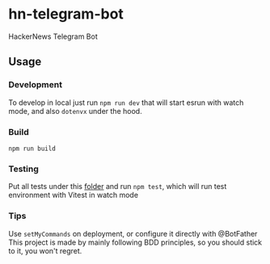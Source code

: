 # hn-telegram-bot

HackerNews Telegram Bot

## Usage

### Development

To develop in local just run `npm run dev` that will start esrun with watch mode, and also `dotenvx` under the hood.

### Build

```npm run build```

### Testing

Put all tests under this [folder](src/__tests__) and run `npm test`, which will run test environment with Vitest in watch mode

### Tips

Use `setMyCommands` on deployment, or configure it directly with @BotFather
This project is made by mainly following BDD principles, so you should stick to it, you won't regret.
